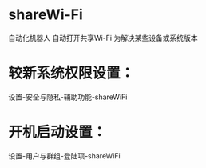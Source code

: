 # shareWi-Fi
自动化机器人 自动打开共享Wi-Fi 为解决某些设备或系统版本


# 较新系统权限设置：
设置-安全与隐私-辅助功能-shareWiFi

# 开机启动设置：
设置-用户与群组-登陆项-shareWiFi
